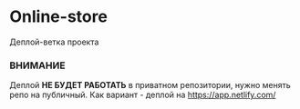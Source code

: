 # Online-store
Деплой-ветка проекта

### ВНИМАНИЕ
Деплой **НЕ БУДЕТ РАБОТАТЬ** в приватном репозитории, нужно менять репо на публичный.
Как вариант - деплой на https://app.netlify.com/
